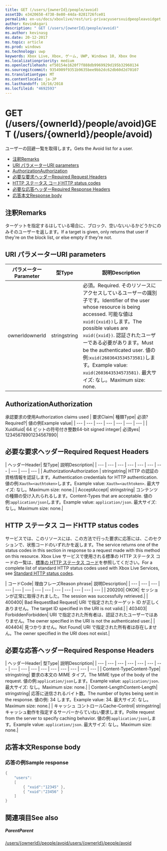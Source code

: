 ```yaml
---
title: GET (/users/{ownerId}/people/avoid)
assetID: e3420658-4738-8e80-44da-8281726fce01
permalink: en-us/docs/xboxlive/rest/uri-privacyusersxuidpeopleavoidget.html
author: KevinAsgari
description: " GET (/users/{ownerId}/people/avoid)"
ms.author: kevinasg
ms.date: 20-12-2017
ms.topic: article
ms.prod: windows
ms.technology: uwp
keywords: Xbox Live, Xbox, ゲーム, UWP, Windows 10, Xbox One
ms.localizationpriority: medium
ms.openlocfilehash: ef50154e1620f7f888db9969929d195b32960134
ms.sourcegitcommit: 9354909f9351b9635bee9bb2dc62db60d2d70107
ms.translationtype: MT
ms.contentlocale: ja-JP
ms.lasthandoff: 10/16/2018
ms.locfileid: "4692593"
---
```

# <a name="get-usersowneridpeopleavoid"></a><span data-ttu-id="c3887-104">GET (/users/{ownerId}/people/avoid)</span><span class="sxs-lookup"><span data-stu-id="c3887-104">GET (/users/{ownerId}/people/avoid)</span></span>
<span data-ttu-id="c3887-105">ユーザーの回避一覧を取得します。</span><span class="sxs-lookup"><span data-stu-id="c3887-105">Gets the Avoid list for a user.</span></span>

  * [<span data-ttu-id="c3887-106">注釈</span><span class="sxs-lookup"><span data-stu-id="c3887-106">Remarks</span></span>](#ID4EQ)
  * [<span data-ttu-id="c3887-107">URI パラメーター</span><span class="sxs-lookup"><span data-stu-id="c3887-107">URI parameters</span></span>](#ID4EZ)
  * [<span data-ttu-id="c3887-108">Authorization</span><span class="sxs-lookup"><span data-stu-id="c3887-108">Authorization</span></span>](#ID4EEB)
  * [<span data-ttu-id="c3887-109">必要な要求ヘッダー</span><span class="sxs-lookup"><span data-stu-id="c3887-109">Required Request Headers</span></span>](#ID4EJC)
  * [<span data-ttu-id="c3887-110">HTTP ステータス コード</span><span class="sxs-lookup"><span data-stu-id="c3887-110">HTTP status codes</span></span>](#ID4EYD)
  * [<span data-ttu-id="c3887-111">必要な応答ヘッダー</span><span class="sxs-lookup"><span data-stu-id="c3887-111">Required Response Headers</span></span>](#ID4E1F)
  * [<span data-ttu-id="c3887-112">応答本文</span><span class="sxs-lookup"><span data-stu-id="c3887-112">Response body</span></span>](#ID4ESH)

<a id="ID4EQ"></a>


## <a name="remarks"></a><span data-ttu-id="c3887-113">注釈</span><span class="sxs-lookup"><span data-stu-id="c3887-113">Remarks</span></span>

<span data-ttu-id="c3887-114">ターゲットを指定するはしている場合に、ブロック、空いないいるかどうかにのみそのユーザーを返します。</span><span class="sxs-lookup"><span data-stu-id="c3887-114">If a target is given, only returns that user if they're on the block list, or else empty if they're not.</span></span>

<a id="ID4EZ"></a>


## <a name="uri-parameters"></a><span data-ttu-id="c3887-115">URI パラメーター</span><span class="sxs-lookup"><span data-stu-id="c3887-115">URI parameters</span></span>

| <span data-ttu-id="c3887-116">パラメーター</span><span class="sxs-lookup"><span data-stu-id="c3887-116">Parameter</span></span>| <span data-ttu-id="c3887-117">型</span><span class="sxs-lookup"><span data-stu-id="c3887-117">Type</span></span>| <span data-ttu-id="c3887-118">説明</span><span class="sxs-lookup"><span data-stu-id="c3887-118">Description</span></span>|
| --- | --- | --- |
| <span data-ttu-id="c3887-119">ownerId</span><span class="sxs-lookup"><span data-stu-id="c3887-119">ownerId</span></span>| <span data-ttu-id="c3887-120">string</span><span class="sxs-lookup"><span data-stu-id="c3887-120">string</span></span>| <span data-ttu-id="c3887-121">必須。</span><span class="sxs-lookup"><span data-stu-id="c3887-121">Required.</span></span> <span data-ttu-id="c3887-122">そのリソースにアクセスしているユーザーの識別子です。</span><span class="sxs-lookup"><span data-stu-id="c3887-122">Identifier of the user whose resource is being accessed.</span></span> <span data-ttu-id="c3887-123">可能な値は<code>xuid({xuid})</code>します。</span><span class="sxs-lookup"><span data-stu-id="c3887-123">The possible values are <code>xuid({xuid})</code>.</span></span> <span data-ttu-id="c3887-124">認証されたユーザーである必要があります。</span><span class="sxs-lookup"><span data-stu-id="c3887-124">Must be the authenticated user.</span></span> <span data-ttu-id="c3887-125">値の例:<code>xuid(2603643534573581)</code>します。</span><span class="sxs-lookup"><span data-stu-id="c3887-125">Example value: <code>xuid(2603643534573581)</code>.</span></span> <span data-ttu-id="c3887-126">最大サイズ: なし。</span><span class="sxs-lookup"><span data-stu-id="c3887-126">Maximum size: none.</span></span> |

<a id="ID4EEB"></a>


## <a name="authorization"></a><span data-ttu-id="c3887-127">Authorization</span><span class="sxs-lookup"><span data-stu-id="c3887-127">Authorization</span></span>

<span data-ttu-id="c3887-128">承認要求の使用</span><span class="sxs-lookup"><span data-stu-id="c3887-128">Authorization claims used</span></span> | <span data-ttu-id="c3887-129">要求</span><span class="sxs-lookup"><span data-stu-id="c3887-129">Claim</span></span>| <span data-ttu-id="c3887-130">種類</span><span class="sxs-lookup"><span data-stu-id="c3887-130">Type</span></span>| <span data-ttu-id="c3887-131">必須?</span><span class="sxs-lookup"><span data-stu-id="c3887-131">Required?</span></span>| <span data-ttu-id="c3887-132">値の例</span><span class="sxs-lookup"><span data-stu-id="c3887-132">Example value</span></span>|
| --- | --- | --- | --- | --- | --- | --- |
| <span data-ttu-id="c3887-133">Xuid</span><span class="sxs-lookup"><span data-stu-id="c3887-133">Xuid</span></span>| <span data-ttu-id="c3887-134">64 ビットの符号付き整数</span><span class="sxs-lookup"><span data-stu-id="c3887-134">64-bit signed integer</span></span>| <span data-ttu-id="c3887-135">必須</span><span class="sxs-lookup"><span data-stu-id="c3887-135">yes</span></span>| <span data-ttu-id="c3887-136">1234567890</span><span class="sxs-lookup"><span data-stu-id="c3887-136">1234567890</span></span>|

<a id="ID4EJC"></a>


## <a name="required-request-headers"></a><span data-ttu-id="c3887-137">必要な要求ヘッダー</span><span class="sxs-lookup"><span data-stu-id="c3887-137">Required Request Headers</span></span>

| <span data-ttu-id="c3887-138">ヘッダー</span><span class="sxs-lookup"><span data-stu-id="c3887-138">Header</span></span>| <span data-ttu-id="c3887-139">型</span><span class="sxs-lookup"><span data-stu-id="c3887-139">Type</span></span>| <span data-ttu-id="c3887-140">説明</span><span class="sxs-lookup"><span data-stu-id="c3887-140">Description</span></span>|
| --- | --- | --- | --- | --- | --- | --- | --- | --- | --- |
| <span data-ttu-id="c3887-141">Authorization</span><span class="sxs-lookup"><span data-stu-id="c3887-141">Authorization</span></span> | <span data-ttu-id="c3887-142">string</span><span class="sxs-lookup"><span data-stu-id="c3887-142">string</span></span>| <span data-ttu-id="c3887-143">HTTP の認証の資格情報を認証します。</span><span class="sxs-lookup"><span data-stu-id="c3887-143">Authentication credentials for HTTP authentication.</span></span> <span data-ttu-id="c3887-144">値の例:<code>Xauth=&lt;authtoken></code>します。</span><span class="sxs-lookup"><span data-stu-id="c3887-144">Example value: <code>Xauth=&lt;authtoken></code>.</span></span> <span data-ttu-id="c3887-145">最大サイズ: なし。</span><span class="sxs-lookup"><span data-stu-id="c3887-145">Maximum size: none.</span></span>|
| <span data-ttu-id="c3887-146">Accept</span><span class="sxs-lookup"><span data-stu-id="c3887-146">Accept</span></span>| <span data-ttu-id="c3887-147">string</span><span class="sxs-lookup"><span data-stu-id="c3887-147">string</span></span>| <span data-ttu-id="c3887-148">コンテンツの種類の受け入れられるします。</span><span class="sxs-lookup"><span data-stu-id="c3887-148">Content-Types that are acceptable.</span></span> <span data-ttu-id="c3887-149">値の例:<code>application/json</code>します。</span><span class="sxs-lookup"><span data-stu-id="c3887-149">Example value: <code>application/json</code>.</span></span> <span data-ttu-id="c3887-150">最大サイズ: なし。</span><span class="sxs-lookup"><span data-stu-id="c3887-150">Maximum size: none.</span></span>|

<a id="ID4EYD"></a>


## <a name="http-status-codes"></a><span data-ttu-id="c3887-151">HTTP ステータス コード</span><span class="sxs-lookup"><span data-stu-id="c3887-151">HTTP status codes</span></span>

<span data-ttu-id="c3887-152">サービスでは、このリソースには、この方法で行った要求に応答には、このセクションで、状態コードのいずれかを返します。</span><span class="sxs-lookup"><span data-stu-id="c3887-152">The service returns one of the status codes in this section in response to a request made with this method on this resource.</span></span> <span data-ttu-id="c3887-153">Xbox Live サービスで使用される標準の HTTP ステータス コードの一覧は、[標準の HTTP ステータス コード](../../additional/httpstatuscodes.md)を参照してください。</span><span class="sxs-lookup"><span data-stu-id="c3887-153">For a complete list of standard HTTP status codes used with Xbox Live Services, see [Standard HTTP status codes](../../additional/httpstatuscodes.md).</span></span>

| <span data-ttu-id="c3887-154">コード</span><span class="sxs-lookup"><span data-stu-id="c3887-154">Code</span></span>| <span data-ttu-id="c3887-155">理由フレーズ</span><span class="sxs-lookup"><span data-stu-id="c3887-155">Reason phrase</span></span>| <span data-ttu-id="c3887-156">説明</span><span class="sxs-lookup"><span data-stu-id="c3887-156">Description</span></span>|
| --- | --- | --- | --- | --- | --- | --- | --- | --- | --- | --- | --- | --- |
| <span data-ttu-id="c3887-157">200</span><span class="sxs-lookup"><span data-stu-id="c3887-157">200</span></span>| <span data-ttu-id="c3887-158">OK</span><span class="sxs-lookup"><span data-stu-id="c3887-158">OK</span></span>| <span data-ttu-id="c3887-159">セッションが正常に取得されました。</span><span class="sxs-lookup"><span data-stu-id="c3887-159">The session was successfully retrieved.</span></span>|
| <span data-ttu-id="c3887-160">400</span><span class="sxs-lookup"><span data-stu-id="c3887-160">400</span></span>| <span data-ttu-id="c3887-161">Bad Request</span><span class="sxs-lookup"><span data-stu-id="c3887-161">Bad Request</span></span>| <span data-ttu-id="c3887-162">URI で指定されたターゲット ID が正しくありません。</span><span class="sxs-lookup"><span data-stu-id="c3887-162">The target ID specified in the URI is not valid.</span></span>|
| <span data-ttu-id="c3887-163">403</span><span class="sxs-lookup"><span data-stu-id="c3887-163">403</span></span>| <span data-ttu-id="c3887-164">Forbidden</span><span class="sxs-lookup"><span data-stu-id="c3887-164">Forbidden</span></span>| <span data-ttu-id="c3887-165">URI で指定された所有者は、認証されたユーザーではありません。</span><span class="sxs-lookup"><span data-stu-id="c3887-165">The owner specified in the URI is not the authenticated user.</span></span>|
| <span data-ttu-id="c3887-166">404</span><span class="sxs-lookup"><span data-stu-id="c3887-166">404</span></span>| <span data-ttu-id="c3887-167">見つかりません。</span><span class="sxs-lookup"><span data-stu-id="c3887-167">Not Found</span></span>| <span data-ttu-id="c3887-168">URI で指定された所有者は存在しません。</span><span class="sxs-lookup"><span data-stu-id="c3887-168">The owner specified in the URI does not exist.</span></span>|

<a id="ID4E1F"></a>


## <a name="required-response-headers"></a><span data-ttu-id="c3887-169">必要な応答ヘッダー</span><span class="sxs-lookup"><span data-stu-id="c3887-169">Required Response Headers</span></span>

| <span data-ttu-id="c3887-170">ヘッダー</span><span class="sxs-lookup"><span data-stu-id="c3887-170">Header</span></span>| <span data-ttu-id="c3887-171">型</span><span class="sxs-lookup"><span data-stu-id="c3887-171">Type</span></span>| <span data-ttu-id="c3887-172">説明</span><span class="sxs-lookup"><span data-stu-id="c3887-172">Description</span></span>|
| --- | --- | --- | --- | --- | --- | --- | --- | --- | --- | --- | --- | --- | --- | --- | --- |
| <span data-ttu-id="c3887-173">Content-Type</span><span class="sxs-lookup"><span data-stu-id="c3887-173">Content-Type</span></span>| <span data-ttu-id="c3887-174">string</span><span class="sxs-lookup"><span data-stu-id="c3887-174">string</span></span>| <span data-ttu-id="c3887-175">要求の本文の MIME タイプ。</span><span class="sxs-lookup"><span data-stu-id="c3887-175">The MIME type of the body of the request.</span></span> <span data-ttu-id="c3887-176">値の例:<code>application/json</code>します。</span><span class="sxs-lookup"><span data-stu-id="c3887-176">Example value: <code>application/json</code>.</span></span> <span data-ttu-id="c3887-177">最大サイズ: なし。</span><span class="sxs-lookup"><span data-stu-id="c3887-177">Maximum size: none.</span></span>|
| <span data-ttu-id="c3887-178">Content-Length</span><span class="sxs-lookup"><span data-stu-id="c3887-178">Content-Length</span></span>| <span data-ttu-id="c3887-179">string</span><span class="sxs-lookup"><span data-stu-id="c3887-179">string</span></span>| <span data-ttu-id="c3887-180">応答に送信されるバイト数。</span><span class="sxs-lookup"><span data-stu-id="c3887-180">The number of bytes being sent in the response.</span></span> <span data-ttu-id="c3887-181">値の例: 34 します。</span><span class="sxs-lookup"><span data-stu-id="c3887-181">Example value: 34.</span></span> <span data-ttu-id="c3887-182">最大サイズ: なし。</span><span class="sxs-lookup"><span data-stu-id="c3887-182">Maximum size: none.</span></span>|
| <span data-ttu-id="c3887-183">キャッシュ コントロール</span><span class="sxs-lookup"><span data-stu-id="c3887-183">Cache-Control</span></span>| <span data-ttu-id="c3887-184">string</span><span class="sxs-lookup"><span data-stu-id="c3887-184">string</span></span>| <span data-ttu-id="c3887-185">キャッシュ動作を指定するサーバーからていねい要求します。</span><span class="sxs-lookup"><span data-stu-id="c3887-185">Polite request from the server to specify caching behavior.</span></span> <span data-ttu-id="c3887-186">値の例:<code>application/json</code>します。</span><span class="sxs-lookup"><span data-stu-id="c3887-186">Example value: <code>application/json</code>.</span></span> <span data-ttu-id="c3887-187">最大サイズ: なし。</span><span class="sxs-lookup"><span data-stu-id="c3887-187">Maximum size: none.</span></span>|

<a id="ID4ESH"></a>


## <a name="response-body"></a><span data-ttu-id="c3887-188">応答本文</span><span class="sxs-lookup"><span data-stu-id="c3887-188">Response body</span></span>

<a id="ID4EYH"></a>


### <a name="sample-response"></a><span data-ttu-id="c3887-189">応答の例</span><span class="sxs-lookup"><span data-stu-id="c3887-189">Sample response</span></span>


```cpp
{
    "users":
    [
        { "xuid":"12345" },
        { "xuid":"23456" }
    ]
}

```


<a id="ID4EDAAC"></a>


## <a name="see-also"></a><span data-ttu-id="c3887-190">関連項目</span><span class="sxs-lookup"><span data-stu-id="c3887-190">See also</span></span>

<a id="ID4EFAAC"></a>


##### <a name="parent"></a><span data-ttu-id="c3887-191">Parent</span><span class="sxs-lookup"><span data-stu-id="c3887-191">Parent</span></span>

[<span data-ttu-id="c3887-192">/users/{ownerId}/people/avoid</span><span class="sxs-lookup"><span data-stu-id="c3887-192">/users/{ownerId}/people/avoid</span></span>](uri-privacyusersxuidpeopleavoid.md)
